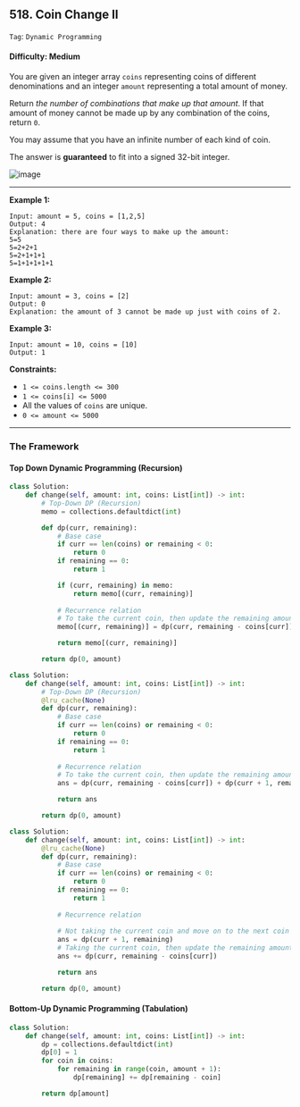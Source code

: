## 518. Coin Change II

```Tag```: ```Dynamic Programming```

#### Difficulty: Medium

You are given an integer array ```coins``` representing coins of different denominations and an integer ```amount``` representing a total amount of money.

Return _the number of combinations that make up that amount_. If that amount of money cannot be made up by any combination of the coins, return ```0```.

You may assume that you have an infinite number of each kind of coin.

The answer is __guaranteed__ to fit into a signed 32-bit integer.

![image](https://user-images.githubusercontent.com/35042430/220194290-dcae9f4b-32b1-449e-bb21-1e64a7eecbbb.png)

---

__Example 1:__
```
Input: amount = 5, coins = [1,2,5]
Output: 4
Explanation: there are four ways to make up the amount:
5=5
5=2+2+1
5=2+1+1+1
5=1+1+1+1+1
```

__Example 2:__
```
Input: amount = 3, coins = [2]
Output: 0
Explanation: the amount of 3 cannot be made up just with coins of 2.
```

__Example 3:__
```
Input: amount = 10, coins = [10]
Output: 1
```

__Constraints:__

- ```1 <= coins.length <= 300```
- ```1 <= coins[i] <= 5000```
- All the values of ```coins``` are unique.
- ```0 <= amount <= 5000```

---

### The Framework

#### Top Down Dynamic Programming (Recursion)

```Python
class Solution:
    def change(self, amount: int, coins: List[int]) -> int:
        # Top-Down DP (Recursion)
        memo = collections.defaultdict(int)

        def dp(curr, remaining):
            # Base case
            if curr == len(coins) or remaining < 0:
                return 0
            if remaining == 0:
                return 1

            if (curr, remaining) in memo:
                return memo[(curr, remaining)]
                
            # Recurrence relation
            # To take the current coin, then update the remaining amount, or not to take the coin and move on to the next coin
            memo[(curr, remaining)] = dp(curr, remaining - coins[curr]) + dp(curr + 1, remaining)

            return memo[(curr, remaining)]

        return dp(0, amount)
```

```Python
class Solution:
    def change(self, amount: int, coins: List[int]) -> int:
        # Top-Down DP (Recursion)
        @lru_cache(None)
        def dp(curr, remaining):
            # Base case
            if curr == len(coins) or remaining < 0:
                return 0
            if remaining == 0:
                return 1
                
            # Recurrence relation
            # To take the current coin, then update the remaining amount, or not to take the coin and move on to the next coin
            ans = dp(curr, remaining - coins[curr]) + dp(curr + 1, remaining)

            return ans

        return dp(0, amount)
```

```Python
class Solution:
    def change(self, amount: int, coins: List[int]) -> int:
        @lru_cache(None)
        def dp(curr, remaining):
            # Base case
            if curr == len(coins) or remaining < 0:
                return 0
            if remaining == 0:
                return 1
                
            # Recurrence relation
            
            # Not taking the current coin and move on to the next coin
            ans = dp(curr + 1, remaining)
            # Taking the current coin, then update the remaining amount
            ans += dp(curr, remaining - coins[curr])

            return ans

        return dp(0, amount)
```

#### Bottom-Up Dynamic Programming (Tabulation)

```Python
class Solution:
    def change(self, amount: int, coins: List[int]) -> int:
        dp = collections.defaultdict(int)
        dp[0] = 1
        for coin in coins:
            for remaining in range(coin, amount + 1):
                dp[remaining] += dp[remaining - coin]

        return dp[amount]
```

